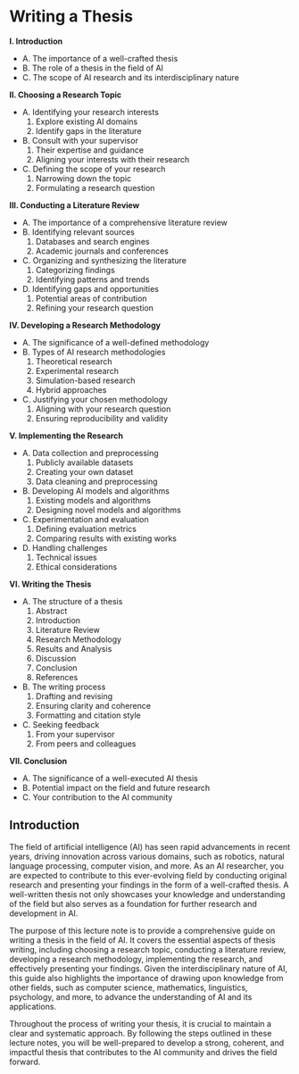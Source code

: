 # Writing a Thesis

**I. Introduction**

- A. The importance of a well-crafted thesis
- B. The role of a thesis in the field of AI
- C. The scope of AI research and its interdisciplinary nature

**II. Choosing a Research Topic**

- A. Identifying your research interests
  1. Explore existing AI domains
  2. Identify gaps in the literature
- B. Consult with your supervisor
  1. Their expertise and guidance
  2. Aligning your interests with their research
- C. Defining the scope of your research
  1. Narrowing down the topic
  2. Formulating a research question

**III. Conducting a Literature Review**

- A. The importance of a comprehensive literature review
- B. Identifying relevant sources
  1. Databases and search engines
  2. Academic journals and conferences
- C. Organizing and synthesizing the literature
  1. Categorizing findings
  2. Identifying patterns and trends
- D. Identifying gaps and opportunities
  1. Potential areas of contribution
  2. Refining your research question

**IV. Developing a Research Methodology**

- A. The significance of a well-defined methodology
- B. Types of AI research methodologies
  1. Theoretical research
  2. Experimental research
  3. Simulation-based research
  4. Hybrid approaches
- C. Justifying your chosen methodology
  1. Aligning with your research question
  2. Ensuring reproducibility and validity

**V. Implementing the Research**

- A. Data collection and preprocessing
  1. Publicly available datasets
  2. Creating your own dataset
  3. Data cleaning and preprocessing
- B. Developing AI models and algorithms
  1. Existing models and algorithms
  2. Designing novel models and algorithms
- C. Experimentation and evaluation
  1. Defining evaluation metrics
  2. Comparing results with existing works
- D. Handling challenges
  1. Technical issues
  2. Ethical considerations

**VI. Writing the Thesis**

- A. The structure of a thesis
  1. Abstract
  2. Introduction
  3. Literature Review
  4. Research Methodology
  5. Results and Analysis
  6. Discussion
  7. Conclusion
  8. References
- B. The writing process
  1. Drafting and revising
  2. Ensuring clarity and coherence
  3. Formatting and citation style
- C. Seeking feedback
  1. From your supervisor
  2. From peers and colleagues

**VII. Conclusion**

- A. The significance of a well-executed AI thesis
- B. Potential impact on the field and future research
- C. Your contribution to the AI community

## Introduction

The field of artificial intelligence (AI) has seen rapid advancements in recent years, driving innovation across various domains, such as robotics, natural language processing, computer vision, and more. As an AI researcher, you are expected to contribute to this ever-evolving field by conducting original research and presenting your findings in the form of a well-crafted thesis. A well-written thesis not only showcases your knowledge and understanding of the field but also serves as a foundation for further research and development in AI.

The purpose of this lecture note is to provide a comprehensive guide on writing a thesis in the field of AI. It covers the essential aspects of thesis writing, including choosing a research topic, conducting a literature review, developing a research methodology, implementing the research, and effectively presenting your findings. Given the interdisciplinary nature of AI, this guide also highlights the importance of drawing upon knowledge from other fields, such as computer science, mathematics, linguistics, psychology, and more, to advance the understanding of AI and its applications.

Throughout the process of writing your thesis, it is crucial to maintain a clear and systematic approach. By following the steps outlined in these lecture notes, you will be well-prepared to develop a strong, coherent, and impactful thesis that contributes to the AI community and drives the field forward.
